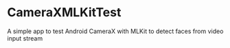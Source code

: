 # CameraXMLKitTest
A simple app to test Android CameraX with MLKit to detect faces from video input stream
